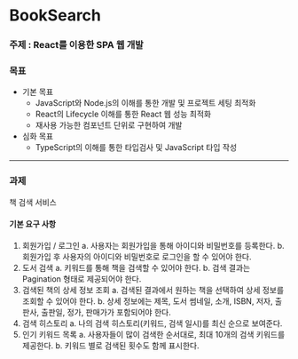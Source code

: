 # BookSearch

### 주제 : React를 이용한 SPA 웹 개발
### 목표
* 기본 목표
  - JavaScript와 Node.js의 이해를 통한 개발 및 프로젝트 세팅 최적화
  - React의 Lifecycle 이해를 통한 React 웹 성능 최적화
  - 재사용 가능한 컴포넌트 단위로 구현하여 개발
* 심화 목표
  - TypeScript의 이해를 통한 타입검사 및 JavaScript 타입 작성

---
### 과제
책 검색 서비스 

#### 기본 요구 사항
1. 회원가입 / 로그인
  a. 사용자는 회원가입을 통해 아이디와 비밀번호를 등록한다.
  b. 회원가입 후 사용자의 아이디와 비밀번호로 로그인을 할 수 있어야 한다.
2. 도서 검색
  a. 키워드를 통해 책을 검색할 수 있어야 한다.
  b. 검색 결과는 Pagination 형태로 제공되어야 한다.
3. 검색된 책의 상세 정보 조회
  a. 검색된 결과에서 원하는 책을 선택하여 상세 정보를 조회할 수 있어야 한다.
  b. 상세 정보에는 제목, 도서 썸네일, 소개, ISBN, 저자, 출판사, 출판일, 정가, 판매가가 포함되어야 한다.
4. 검색 히스토리
  a. 나의 검색 히스토리(키워드, 검색 일시)를 최신 순으로 보여준다.
5. 인기 키워드 목록
  a. 사용자들이 많이 검색한 순서대로, 최대 10개의 검색 키워드를 제공한다.
  b. 키워드 별로 검색된 횟수도 함께 표시한다.
